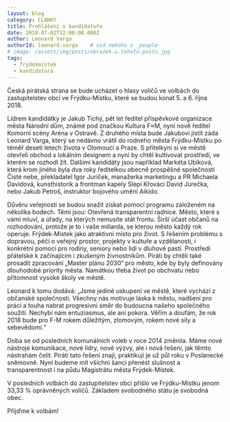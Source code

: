 ```yaml
---
layout: blog
category: CLANKY
title: Prohlášení o kandidatuře
date: 2018-07-02T12:00:00.000Z
author: Leonard Varga
authorId: leonard.varga    # uid nekoho z _people
# image: /assets/img/posts/obrazek.u.tohoto.postu.jpg
tags:
  - frýdekmístek
  - kandidatura
---
```


Česká pirátská strana se bude ucházet o hlasy voličů ve volbách do zastupitelstev obcí ve Frýdku-Místku, které se budou konat 5. a 6. října 2018.

Lídrem kandidátky je Jakub Tichý, pět let ředitel příspěvkové organizace města Národní dům, známé pod značkou Kultura F≈M, nyní nově ředitel Komorní scény Aréna v Ostravě.
Z druhého místa bude Jakubovi jistit záda Leonard Varga, který se nedávno vrátil do rodného města Frýdku-Místku po téměř deseti letech života v Olomouci a Praze. S přítelkyní si ve městě otevřeli obchod s lokálním designem a nyní by chtěl kultivovat prostředí, ve kterém se rozhodl žít.
Dalšími kandidáty jsou například Markéta Ubíková, která krom jiného byla dva roky ředitelkou obecně prospěšné společnosti Čisté nebe, překladatel Igor Juríček, manažerka marketingu a PR Michaela Davidová, kunsthistorik a frontman kapely Slepí Křováci David Jurečka, nebo Jakub Petroš, instruktor bojového umění Aikido.

Důvěru veřejnosti se budou snažit získat pomocí programu založeném na několika bodech. Těmi jsou: Otevřená transparentní radnice. Město, které s vámi mluví, a úřady, na kterých nemusíte stát frontu. Širší účast občanů na rozhodování, protože je to i vaše miliarda, se kterou město každý rok operuje. Frýdek-Místek jako atraktivní místo pro život. S řešením problému s dopravou, péčí o veřejný prostor, projekty v kultuře a vzdělanosti, i konkrétní pomocí pro rodiny, seniory nebo lidi v dluhové pasti. Prostředí přátelské k začínajícím i zkušeným živnostníkům.
Piráti by chtěli také prosadit zpracování „Master plánu 2030“ pro město, kde by byly definovány dlouhodobé priority města. Namátkou třeba život po obchvatu nebo přítomnost vysoké školy ve městě.

Leonard k tomu dodává: „Jsme jediné uskupení ve městě, které vychází z občanské společnosti. Všechny nás motivuje láska k městu, nadšení pro práci a touha nabrat progresivní směr do budoucna našeho společného soužití. Nechybí nám entuziasmus, ale ani pokora. Věřím a doufám, že rok 2018 bude pro F-M rokem důležitým, zlomovým, rokem nové síly a sebevědomí.“

Doba se od posledních komunálních voleb v roce 2014 změnila. Máme nové nástroje komunikace, nové lídry, nové výzvy, ale i nová řešení, jak těmto nástrahám čelit. Piráti tato řešení znají, praktikují je už půl roku v Poslanecké sněmovně. Nyní budeme mít všichni šanci přenést slušnost a transparentnost i na půdu Magistrátu města Frýdek-Místek.

V posledních volbách do zastupitelstev obcí přišlo ve Frýdku-Místku jenom 33,33 % oprávněných voličů. Základem svobodného státu je svobodná obec.

Přijďme k volbám!
